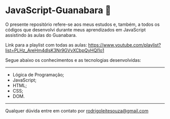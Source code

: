 # JavaScript-Guanabara 📘

O presente repositório refere-se aos meus estudos e, também, a todos os códigos que desenvolvi durante meus aprendizados em JavaScript assistindo às aulas do Guanabara.

Link para a playlist com todas as aulas: https://www.youtube.com/playlist?list=PLHz_AreHm4dlsK3Nr9GVvXCbpQyHQl1o1

Segue abaixo os conhecimentos e as tecnologias desenvolvidas:

------------------------------------------------------------------

- Lógica de Programação;
- JavaScript;
- HTML;
- CSS;
- DOM.

------------------------------------------------------------------

Qualquer dúvida entre em contato por <a href="mailto:rodrigoleitesouza@gmail.com?">rodrigoleitesouza@gmail.com</a>
